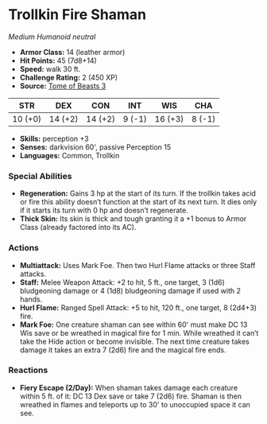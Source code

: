# Trollkin Fire Shaman

*Medium* *Humanoid* *neutral*

- **Armor Class:** 14 (leather armor)
- **Hit Points:** 45 (7d8+14)
- **Speed:** walk 30 ft.
- **Challenge Rating:** 2 (450 XP)
- **Source:** [Tome of Beasts 3](https://koboldpress.com/kpstore/product/tome-of-beasts-2-for-5th-edition/)

| STR | DEX | CON | INT | WIS | CHA |
| --- | --- | --- | --- | --- | --- |
| 10 (+0) | 14 (+2) | 14 (+2) | 9 (-1) | 16 (+3) | 8 (-1) |

- **Skills:** perception +3
- **Senses:** darkvision 60', passive Perception 15
- **Languages:** Common, Trollkin
### Special Abilities
- **Regeneration:** Gains 3 hp at the start of its turn. If the trollkin takes acid or fire this ability doesn’t function at the start of its next turn. It dies only if it starts its turn with 0 hp and doesn’t regenerate.
- **Thick Skin:** Its skin is thick and tough granting it a +1 bonus to Armor Class (already factored into its AC).
### Actions
- **Multiattack:** Uses Mark Foe. Then two Hurl Flame attacks or three Staff attacks.
- **Staff:** Melee Weapon Attack: +2 to hit, 5 ft., one target, 3 (1d6) bludgeoning damage or 4 (1d8) bludgeoning damage if used with 2 hands.
- **Hurl Flame:** Ranged Spell Attack: +5 to hit, 120 ft., one target, 8 (2d4+3) fire.
- **Mark Foe:** One creature shaman can see within 60' must make DC 13 Wis save or be wreathed in magical fire for 1 min. While wreathed it can’t take the Hide action or become invisible. The next time creature takes damage it takes an extra 7 (2d6) fire and the magical fire ends.
### Reactions
- **Fiery Escape (2/Day):** When shaman takes damage each creature within 5 ft. of it: DC 13 Dex save or take 7 (2d6) fire. Shaman is then wreathed in flames and teleports up to 30' to unoccupied space it can see.
